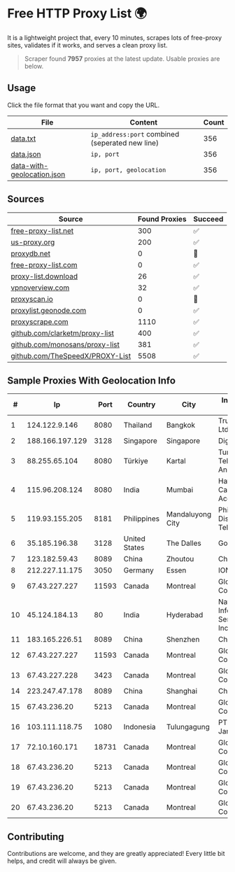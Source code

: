 
# Free HTTP Proxy List 🌍

It is a lightweight project that, every 10 minutes, scrapes lots of free-proxy sites, validates if it works, and serves a clean proxy list.


> Scraper found **7957** proxies at the latest update. Usable proxies are below.

## Usage

Click the file format that you want and copy the URL.


|File|Content|Count|
|----|-------|-----|
|[data.txt](https://raw.githubusercontent.com/themiralay/Proxy-List-World/master/data.txt)|`ip_address:port` combined (seperated new line)|356|
|[data.json](https://raw.githubusercontent.com/themiralay/Proxy-List-World/master/data.json)|`ip, port`|356|
|[data-with-geolocation.json](https://raw.githubusercontent.com/themiralay/Proxy-List-World/master/data-with-geolocation.json)|`ip, port, geolocation`|356|

## Sources

|Source|Found Proxies|Succeed|
|------|-------------|-------|
|[free-proxy-list.net](https://free-proxy-list.net)|300|✅|
|[us-proxy.org](https://www.us-proxy.org)|200|✅|
|[proxydb.net](http://proxydb.net)|0|🚫|
|[free-proxy-list.com](https://free-proxy-list.com/?page=&port=&type%5B%5D=http&type%5B%5D=https&up_time=0&search=Search)|0|✅|
|[proxy-list.download](https://www.proxy-list.download/HTTP)|26|✅|
|[vpnoverview.com](https://vpnoverview.com/privacy/anonymous-browsing/free-proxy-servers)|32|✅|
|[proxyscan.io](https://www.proxyscan.io)|0|🚫|
|[proxylist.geonode.com](https://proxylist.geonode.com/api/proxy-list?limit=300&page=1&sort_by=lastChecked&sort_type=desc&protocols=http,https)|0|✅|
|[proxyscrape.com](https://api.proxyscrape.com/v2/?request=displayproxies&protocol=http&timeout=10000&country=all&ssl=all&anonymity=all)|1110|✅|
|[github.com/clarketm/proxy-list](https://raw.githubusercontent.com/clarketm/proxy-list/master/proxy-list-raw.txt)|400|✅|
|[github.com/monosans/proxy-list](https://raw.githubusercontent.com/monosans/proxy-list/main/proxies/http.txt)|381|✅|
|[github.com/TheSpeedX/PROXY-List](https://raw.githubusercontent.com/TheSpeedX/PROXY-List/master/http.txt)|5508|✅|


## Sample Proxies With Geolocation Info

|#|Ip|Port|Country|City|Internet Service Provider|
|-|--|----|-------|----|-------------------------|
|1|124.122.9.146|8080|Thailand|Bangkok|True Internet Co., Ltd.|
|2|188.166.197.129|3128|Singapore|Singapore|DigitalOcean, LLC|
|3|88.255.65.104|8080|Türkiye|Kartal|Turk Telekomunikasyon Anonim Sirketi|
|4|115.96.208.124|8080|India|Mumbai|Hathway IP over Cable Internet Access|
|5|119.93.155.205|8181|Philippines|Mandaluyong City|Philippine Long Distance Telephone Co.|
|6|35.185.196.38|3128|United States|The Dalles|Google LLC|
|7|123.182.59.43|8089|China|Zhoutou|China Telecom|
|8|212.227.11.175|3050|Germany|Essen|IONOS SE|
|9|67.43.227.227|11593|Canada|Montreal|GloboTech Communications|
|10|45.124.184.13|80|India|Hyderabad|National Informatics Centre Services Incorporated|
|11|183.165.226.51|8089|China|Shenzhen|Chinanet|
|12|67.43.227.227|11593|Canada|Montreal|GloboTech Communications|
|13|67.43.227.228|3423|Canada|Montreal|GloboTech Communications|
|14|223.247.47.178|8089|China|Shanghai|Chinanet|
|15|67.43.236.20|5213|Canada|Montreal|GloboTech Communications|
|16|103.111.118.75|1080|Indonesia|Tulungagung|PT Dimensi Jaringan Bersinar|
|17|72.10.160.171|18731|Canada|Montreal|GloboTech Communications|
|18|67.43.236.20|5213|Canada|Montreal|GloboTech Communications|
|19|67.43.236.20|5213|Canada|Montreal|GloboTech Communications|
|20|67.43.236.20|5213|Canada|Montreal|GloboTech Communications|



## Contributing

Contributions are welcome, and they are greatly appreciated! Every
little bit helps, and credit will always be given.

